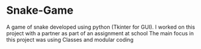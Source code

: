 # Snake-Game
A game of snake developed using python (Tkinter for GUI). I worked on this project with a partner as part of an assignment at school
The main focus in this project was using Classes and modular coding
